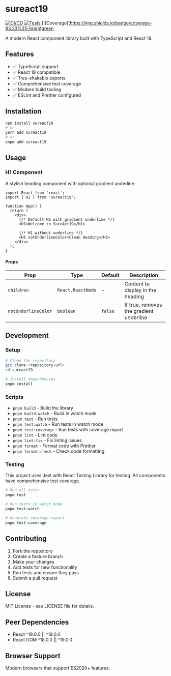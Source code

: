 # sureact19

[![CI/CD](https://img.shields.io/badge/CI%2FCD-pending-yellow)](https://github.com/actions) [![Tests](https://img.shields.io/badge/tests-passing-green)](#testing) [![Coverage](https://img.shields.io/badge/coverage-83.33%25-brightgreen

A modern React component library built with TypeScript and React 19.

## Features

- ✅ TypeScript support
- ✅ React 19 compatible
- ✅ Tree-shakable exports
- ✅ Comprehensive test coverage
- ✅ Modern build tooling
- ✅ ESLint and Prettier configured

## Installation

```bash
npm install sureact19
# or
yarn add sureact19
# or
pnpm add sureact19
```

## Usage

### H1 Component

A stylish heading component with optional gradient underline.

```tsx
import React from 'react';
import { H1 } from 'sureact19';

function App() {
  return (
    <div>
      {/* Default H1 with gradient underline */}
      <H1>Welcome to SureAct19</H1>

      {/* H1 without underline */}
      <H1 notUnderlineColor>Clean Heading</H1>
    </div>
  );
}
```

#### Props

| Prop                | Type              | Default | Description                             |
| ------------------- | ----------------- | ------- | --------------------------------------- |
| `children`          | `React.ReactNode` | -       | Content to display in the heading       |
| `notUnderlineColor` | `boolean`         | `false` | If true, removes the gradient underline |

## Development

### Setup

```bash
# Clone the repository
git clone <repository-url>
cd sureact19

# Install dependencies
pnpm install
```

### Scripts

- `pnpm build` - Build the library
- `pnpm build:watch` - Build in watch mode
- `pnpm test` - Run tests
- `pnpm test:watch` - Run tests in watch mode
- `pnpm test:coverage` - Run tests with coverage report
- `pnpm lint` - Lint code
- `pnpm lint:fix` - Fix linting issues
- `pnpm format` - Format code with Prettier
- `pnpm format:check` - Check code formatting

### Testing

This project uses Jest with React Testing Library for testing. All components have comprehensive test coverage.

```bash
# Run all tests
pnpm test

# Run tests in watch mode
pnpm test:watch

# Generate coverage report
pnpm test:coverage
```

## Contributing

1. Fork the repository
2. Create a feature branch
3. Make your changes
4. Add tests for new functionality
5. Run tests and ensure they pass
6. Submit a pull request

## License

MIT License - see LICENSE file for details.

## Peer Dependencies

- React ^18.0.0 || ^19.0.0
- React DOM ^18.0.0 || ^19.0.0

## Browser Support

Modern browsers that support ES2020+ features.
